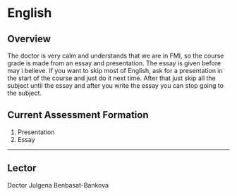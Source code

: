 # English

## Overview

The doctor is very calm and understands that we are in FMI, so the course grade is made from an essay and presentation. The essay is given before may i believe. If you want to skip most of English, ask for a presentation in the start of the course and just do it next time. After that just skip all the subject until the essay and after you write the essay you can stop going to the subject.

## Current Assessment Formation

1. Presentation
2. Essay

---
## Lector

Doctor Julgena Benbasat-Bankova
